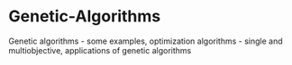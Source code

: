 # Genetic-Algorithms
Genetic algorithms - some examples, optimization algorithms - single and multiobjective, applications of genetic algorithms
